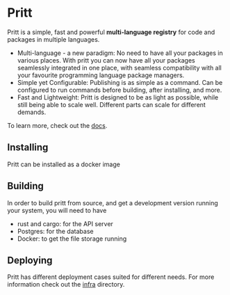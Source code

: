 # Pritt
Pritt is a simple, fast and powerful **multi-language registry** for code and packages in multiple languages.

- Multi-language - a new paradigm: No need to have all your packages in various places. With pritt you can now have all your packages seamlessly integrated in one place, with seamless compatibility with all your favourite programming language package managers.
- Simple yet Configurable: Publishing is as simple as a command. Can be configured to run commands before building, after installing, and more.
- Fast and Lightweight: Pritt is designed to be as light as possible, while still being able to scale well. Different parts can scale for different demands.

To learn more, check out the [docs](./docs). 

## Installing
Pritt can be installed as a docker image

## Building
In order to build pritt from source, and get a development version running your system, you will need to have 
- rust and cargo: for the API server
- Postgres: for the database
- Docker: to get the file storage running

## Deploying
Pritt has different deployment cases suited for different needs. For more information check out the [infra](./infra) directory.

